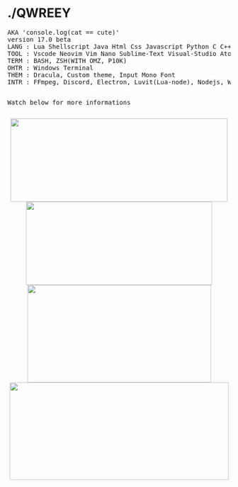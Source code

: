 <div align = left>

# ./QWREEY
<div width=910em><pre>
AKA 'console.log(cat == cute)'
version 17.0 beta
LANG : Lua Shellscript Java Html Css Javascript Python C C++ Go PowershellScript Typescript Moonscript
TOOL : Vscode Neovim Vim Nano Sublime-Text Visual-Studio Atom Intellij
TERM : BASH, ZSH(WITH OMZ, P10K)
OHTR : Windows Terminal
THEM : Dracula, Custom theme, Input Mono Font
INTR : FFmpeg, Discord, Electron, Luvit(Lua-node), Nodejs, WebPrograming, Youtube-dl, Nodejs, Mkdocs

Watch below for more informations
</pre> </div>

<div width=100% align = center>
  <img width=490em height=188em src="https://github-readme-stats.vercel.app/api?username=qwreey75&count_private=true&show_icons=true&theme=radical" />
  <img width=420em height=188em src="https://github-readme-stats.vercel.app/api/top-langs/?username=qwreey75&theme=radical&layout=compact" />
  <br>
  <a href="https://discord.com/users/367946917197381644" target="_blank">
    <img width=415em height=220em src="https://lanyard.cnrad.dev/api/367946917197381644" />
  </a>
  <a href="https://solved.ac/qwreey75" tatget="_blank">
    <img width=495em height=220em src="http://mazassumnida.wtf/api/v2/generate_badge?boj=qwreey75">
  </a>
</div>
